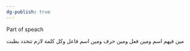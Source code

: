 ```yaml
---
dg-publish: true
---
```

Part of speach

مين فيهم اسم ومين فعل ومين حرف ومين اسم فاعل وكل كلمة لازم تتحدد بظبت